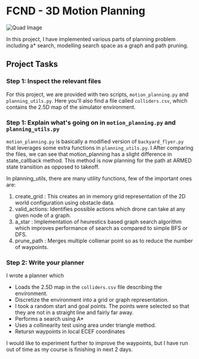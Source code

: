 # FCND - 3D Motion Planning
![Quad Image](./misc/enroute.png)

In this project, I have implemented various parts of planning problem including a* search, modelling search space as a graph and path pruning. 

## Project Tasks 

### Step 1: Inspect the relevant files
For this project, we are provided with two scripts, `motion_planning.py` and `planning_utils.py`. Here you'll also find a file called `colliders.csv`, 
which contains the 2.5D map of the simulator environment. 

### Step 1: Explain what's going on in  `motion_planning.py` and `planning_utils.py`

`motion_planning.py` is basically a modified version of `backyard_flyer.py` that leverages some extra functions in `planning_utils.py`. I
After comparing the files, we can see that motion_planning has a slight difference in state_callback method. This method is now planning for the path at ARMED state transition 
as opposed to takeoff. 


In planning_utils, there are many utility functions, few of the important ones are:

1. create_grid : This creates an in memory grid representation of the 2D world configuration using obstacle data.  
2. valid_actions: Identifies possible actions which drone can take at any given node of a graph. 
3. a_star : Implementation of heurestics based graph search algorithm which improves performance of search as compared to simple BFS or DFS.
4. prune_path : Merges multiple collienar point so as to reduce the number of waypoints. 

### Step 2: Write your planner

I wrote a planner which 
- Loads the 2.5D map in the `colliders.csv` file describing the environment.
- Discretize the environment into a grid or graph representation.
- I took a random start and goal points. The points were selected so that they are not in a straight line and fairly far away.  
- Performs a search using A*  
- Uses a collinearity test using area under triangle method. 
- Retursn waypoints in local ECEF coordinates  

I would like to experiment further to improve the waypoints, but I have run out of time as my course is finishing in next 2 days. 
